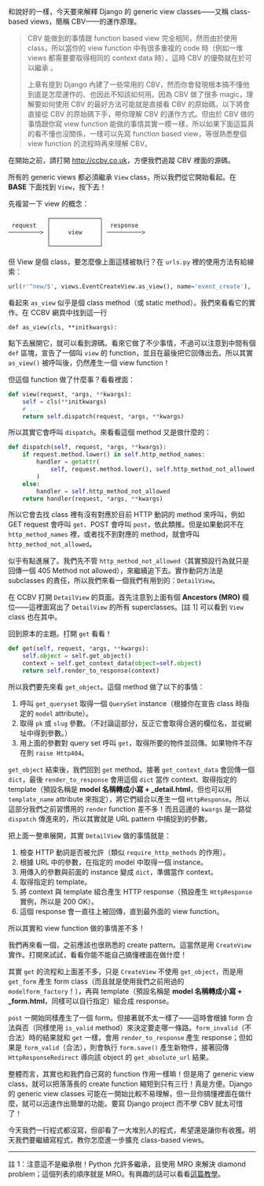 和說好的一樣，今天要來解釋 Django 的 generic view classes——又稱 class-based views，簡稱 CBV——的運作原理。

> CBV 能做到的事情跟 function based view 完全相同，然而由於使用 class，所以當你的 view function 中有很多重複的 code 時（例如一堆 views 都需要要取得相同的 context data 時），這時 CBV 的優勢就在於可以繼承 。
>
> 上章有提到 Django 內建了一些常用的 CBV，然而你會發現根本搞不懂他到底是怎麼運作的、也因此不知該如何用。因為 CBV 做了很多 magic，理解要如何使用 CBV 的最好方法可能就是直接看 CBV 的原始碼，以下將會直接從 CBV 的原始碼下手，帶你理解 CBV 的運作方式。但由於 CBV 做的事情跟你寫 view function 能做的事情其實一模一樣，所以如果下面這篇真的看不懂也沒關係，一樣可以先寫 function based view，等很熟悉整個 view function 的流程時再來理解 CBV。

在開始之前，請打開 <http://ccbv.co.uk>，方便我們追蹤 CBV 裡面的源碼。

所有的 generic views 都必須繼承 `View` class，所以我們從它開始看起。在 **BASE** 下面找到 `View`，按下去！

先複習一下 view 的概念：

               ┌──────────────┐
     request   │              │  response
    ─────────> │     view     │ ──────────>
               │              │
               └──────────────┘

但 View 是個 class，要怎麼像上面這樣被執行？在 `urls.py` 裡的使用方法有給線索：

```python
url(r'^new/$', views.EventCreateView.as_view(), name='event_create'),
```

看起來 `as_view` 似乎是個 class method（或 static method）。我們來看看它的實作。在 CCBV 網頁中找到這一行

```
def as_view(cls, **initkwargs):
```

點下去展開它，就可以看到源碼。看來它做了不少事情，不過可以注意到中間有個 `def` 區塊，宣告了一個叫 `view` 的 function，並且在最後把它回傳出去。所以其實 `as_view()` 被呼叫後，仍然產生一個 view function！

但這個 function 做了什麼事？看看裡面：

```python
def view(request, *args, **kwargs):
    self = cls(**initkwargs)
    # ...
    return self.dispatch(request, *args, **kwargs)
```

所以其實它會呼叫 `dispatch`。來看看這個 method 又是做什麼的：

```python
def dispatch(self, request, *args, **kwargs):
    if request.method.lower() in self.http_method_names:
        handler = getattr(
            self, request.method.lower(), self.http_method_not_allowed
        )
    else:
        handler = self.http_method_not_allowed
    return handler(request, *args, **kwargs)
```

所以它會去找 class 裡有沒有對應於目前 HTTP 動詞的 method 來呼叫，例如 GET request 會呼叫 `get`、POST 會呼叫 `post`，依此類推。但是如果動詞不在 `http_method_names` 裡，或者找不到對應的 method，就會呼叫 `http_method_not_allowed`。

似乎有點進展了。我們先不管 `http_method_not_allowed`（其實預設行為就只是回傳一個 405 Method not allowed），來繼續追下去。實作動詞方法是 subclasses 的責任，所以我們來看一個我們有用到的：`DetailView`。

在 CCBV 打開 `DetailView` 的頁面。首先注意到上面有個 **Ancestors (MRO)** 欄位——這裡面寫出了 `DetailView` 的所有 superclasses。[註 1] 可以看到 `View` class 也在其中。

回到原本的主題。打開 `get` 看看！

```python
def get(self, request, *args, **kwargs):
    self.object = self.get_object()
    context = self.get_context_data(object=self.object)
    return self.render_to_response(context)
```

所以我們要先來看 `get_object`。這個 method 做了以下的事情：

1. 呼叫 `get_queryset` 取得一個 `QuerySet` instance（根據你在宣告 class 時指定的 `model` attribute）。
2. 取得 `pk` 或 `slug` 參數。（不討論這部分，反正它會取得合適的欄位名，並從網址中得到參數。）
3. 用上面的參數對 query set 呼叫 `get`，取得所要的物件並回傳。如果物件不存在則 `raise Http404`。

`get_object` 結束後，我們回到 `get` method。接著 `get_context_data` 會回傳一個 `dict`，最後 `render_to_response` 會用這個 `dict` 當作 context、取得指定的 template（預設名稱是 **model 名稱轉成小寫 + _detail.html**，但也可以用 `template_name` attribute 來指定），將它們組合以產生一個 `HttpResponse`。所以這部分我們之前習慣用的 `render` function 差不多！而且這邊的 `kwargs` 是一路從 `dispatch` 傳進來的，所以其實就是 URL pattern 中捕捉到的參數。

把上面一整串展開，其實 `DetailView` 做的事情就是：

1. 檢查 HTTP 動詞是否被允許（類似 `require_http_methods` 的作用）。
2. 根據 URL 中的參數，在指定的 model 中取得一個 instance。
3. 用傳入的參數與前面的 instance 變成 `dict`，準備當作 context。
4. 取得指定的 template。
5. 將 context 與 template 組合產生 HTTP response（預設產生 `HttpResponse` 實例，所以是 200 OK）。
6. 這個 response 會一直往上被回傳，直到最外面的 view function。

所以其實和 view function 做的事情差不多！

我們再來看一個，之前應該也很熟悉的 create pattern。這當然是用 `CreateView` 實作。打開來試試，看看你能不能自己搞懂裡面在做什麼！

其實 `get` 的流程和上面差不多，只是 `CreateView` 不使用 `get_object`，而是用 `get_form` 產生 form class（而且就是使用我們之前用過的 `modelform_factory`！），再與 template（預設名稱是 **model 名稱轉成小寫 + _form.html**，同樣可以自行指定）組合成 response。

`post` 一開始同樣產生了一個 form。但接著就不太一樣了——這時會根據 form 合法與否（同樣使用 `is_valid` method）來決定要走哪一條路。`form_invalid`（不合法）時的結果就和 `get` 一樣，會用 `render_to_response` 產生 response；但如果是 `form_valid`（合法），則會執行 `form.save()` 產生新物件，接著回傳 `HttpResponseRedirect` 導向該 object 的 `get_absolute_url` 結果。

整體而言，其實也和我們自己寫的 function 作用一樣嘛！但是用了 generic view class，就可以把落落長的 create function 縮短到只有三行！真是方便。Django 的 generic view classes 可能在一開始比較不易理解，但一旦你搞懂裡面在做什麼，就可以迅速作出簡單的功能。要寫 Django project 而不學 CBV 就太可惜了！

今天我們一行程式都沒寫，但卻看了一大堆別人的程式，希望還是讓你有收獲。明天我們要繼續寫程式，教你怎麼進一步擴充 class-based views。

---

註 1：注意這不是繼承樹！Python 允許多繼承，且使用 MRO 來解決 diamond problem；這個列表的順序就是 MRO。有興趣的話可以看看[這篇教學](http://makina-corpus.com/blog/metier/2014/python-tutorial-understanding-python-mro-class-search-path)。
